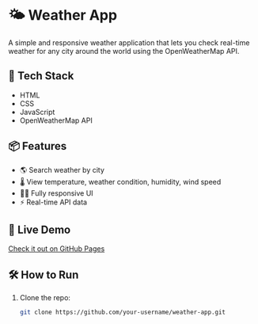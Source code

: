 # 🌤️ Weather App

A simple and responsive weather application that lets you check real-time weather for any city around the world using the OpenWeatherMap API.

## 🔧 Tech Stack
- HTML
- CSS
- JavaScript
- OpenWeatherMap API

## 📦 Features
- 🌎 Search weather by city
- 🌡️ View temperature, weather condition, humidity, wind speed
- 🧑‍💻 Fully responsive UI
- ⚡ Real-time API data

## 🚀 Live Demo
[Check it out on GitHub Pages](https://your-username.github.io/weather-app)

## 🛠️ How to Run
1. Clone the repo:
   ```bash
   git clone https://github.com/your-username/weather-app.git
